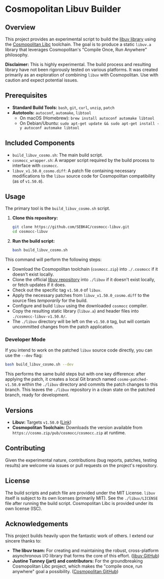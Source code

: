 # Cosmopolitan Libuv Builder

## Overview

This project provides an experimental script to build the [libuv library](https://github.com/libuv/libuv)  using the [Cosmopolitan Libc](https://github.com/jart/cosmopolitan) toolchain. The goal is to produce a static `libuv.a` library that leverages Cosmopolitan's "Compile Once, Run Anywhere" philosophy.

**Disclaimer:** This is highly experimental. The build process and resulting library have not been rigorously tested on various platforms. It was created primarily as an exploration of combining `libuv` with Cosmopolitan. Use with caution and expect potential issues.

## Prerequisites

*   **Standard Build Tools:** `bash`, `git`, `curl`, `unzip`, `patch`
*   **Autotools:** `autoconf`, `automake`, `libtool`
    *   On macOS (Homebrew): `brew install autoconf automake libtool`
    *   On Debian/Ubuntu: `sudo apt-get update && sudo apt-get install -y autoconf automake libtool`

## Included Components

*   `build_libuv_cosmo.sh`: The main build script.
*   `cosmocc_wrapper.sh`: A wrapper script required by the build process to interface with `cosmocc`.
*   `libuv_v1.50.0_cosmo.diff`: A patch file containing necessary modifications to the `libuv` source code for Cosmopolitan compatibility (as of `v1.50.0`).

## Usage

The primary tool is the `build_libuv_cosmo.sh` script.

1.  **Clone this repository:**
    ```bash
    git clone https://github.com/SEBK4C/cosmocc-libuv.git
    cd cosmocc-libuv
    ```

2.  **Run the build script:**
    ```bash
    bash build_libuv_cosmo.sh
    ```

This command will perform the following steps:
*   Download the Cosmopolitan toolchain (`cosmocc.zip`) into `./.cosmocc` if it doesn't exist locally.
*   Clone the official [libuv repository](https://github.com/libuv/libuv) into `./libuv` if it doesn't exist locally, or fetch updates if it does.
*   Check out the specific tag `v1.50.0` of `libuv`.
*   Apply the necessary patches from `libuv_v1.50.0_cosmo.diff` to the source files *temporarily* for the build.
*   Configure and build `libuv` using the downloaded `cosmocc` compiler.
*   Copy the resulting static library (`libuv.a`) and header files into `./cosmocc-libuv-v1.50.0/`.
*   The `./libuv` directory will be left on the `v1.50.0` tag, but will contain uncommitted changes from the patch application.

### Developer Mode

If you intend to work on the patched `libuv` source code directly, you can use the `--dev` flag:

```bash
bash build_libuv_cosmo.sh --dev
```

This performs the same build steps but with one key difference: after applying the patch, it creates a local Git branch named `cosmo-patched-v1.50.0` within the `./libuv` directory and commits the patch changes to this branch. This leaves the `./libuv` repository in a clean state on the patched branch, ready for development.

## Versions

*   **Libuv:** Targets `v1.50.0` ([Link](https://github.com/libuv/libuv/releases/tag/v1.50.0))
*   **Cosmopolitan Toolchain:** Downloads the version available from `https://cosmo.zip/pub/cosmocc/cosmocc.zip` at runtime.

## Contributing

Given the experimental nature, contributions (bug reports, patches, testing results) are welcome via issues or pull requests on the project's repository.

## License

The build scripts and patch file are provided under the MIT License.
`libuv` itself is subject to its own licenses (primarily MIT). See the `./libuv/LICENSE` file after running the build script.
Cosmopolitan Libc is provided under its own license (ISC).

## Acknowledgements

This project builds heavily upon the fantastic work of others. I extend our sincere thanks to:

*   **The libuv team:** For creating and maintaining the robust, cross-platform asynchronous I/O library that forms the core of this effort. ([libuv GitHub](https://github.com/libuv/libuv))
*   **Justine Tunney (jart) and contributors:** For the groundbreaking Cosmopolitan Libc project, which makes the "compile once, run anywhere" goal a possibility. ([Cosmopolitan GitHub](https://github.com/jart/cosmopolitan))
